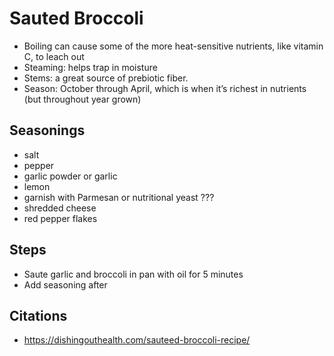 # Sauted Broccoli

- Boiling can cause some of the more heat-sensitive nutrients, like vitamin C, to leach out
- Steaming: helps trap in moisture
- Stems: a great source of prebiotic fiber. 
- Season: October through April, which is when it’s richest in nutrients (but throughout year grown)

## Seasonings

- salt
- pepper
- garlic powder or garlic
- lemon
- garnish with Parmesan or nutritional yeast ???
- shredded cheese
- red pepper flakes

## Steps

- Saute garlic and broccoli in pan with oil for 5 minutes
- Add seasoning after 

## Citations

- https://dishingouthealth.com/sauteed-broccoli-recipe/
